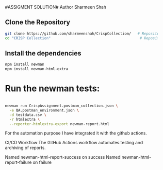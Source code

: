 #ASSIGMENT SOLUTION#
Author Sharmeen Shah
## Clone the Repository

```bash
git clone https://github.com/sharmeenshah/CrispCollection/   # Repository URL
cd "CRISP Collection"                                         # Repository name
```
## Install the dependencies
```bash
npm install newman
npm install newman-html-extra
```

# Run the newman tests:
```bash

newman run CrispAssignment.postman_collection.json \
  -e QA.postman_environment.json \
  -d testdata.csv \
  -r htmlextra \
  --reporter-htmlextra-export newman-report.html
```

For the automation purpose I have integrated it with the github actions.

CI/CD Workflow
The GitHub Actions workflow automates testing and archiving of reports.

Named newman-html-report-success on success
Named newman-html-report-failure on failure
